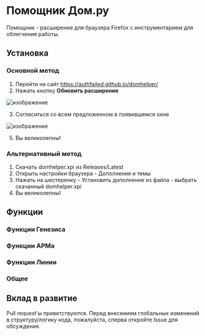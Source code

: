 # Помощник Дом.ру

Помощник - расширение для браузера Firefox с инструментарием для облегчения работы.

## Установка

### Основной метод
1. Перейти на сайт https://authfailed.github.io/domhelper/
2. Нажать кнопку **Обновить расширение**

![изображение](https://github.com/user-attachments/assets/67f16be4-4bf2-4c70-9ddd-03bde14e0752)

3. Согласиться со всем предложенном в появившемся окне

![изображение](https://github.com/user-attachments/assets/8414c10d-48b2-471f-80e3-6668369963ed)

5. Вы великолепны!

### Альтернативный метод
1. Скачать domhelper.xpi из Releases/Latest
2. Открыть настройки браузера - Дополнения и темы
3. Нажать на шестеренку - Установить дополнение из файла - выбрать скачанный domhelper.xpi 
4. Вы великолепны!

## Функции
### Функции Генезиса


### Функции АРМа


### Функции Линии


### Общее

## Вклад в развитие

Pull request'ы приветствуются. Перед внесением глобальных изменений в структуру/логику кода, пожалуйста, сперва откройте Issue для обсуждения.
